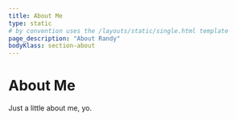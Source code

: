 ```yaml
---
title: About Me
type: static
# by convention uses the /layouts/static/single.html template
page_description: "About Randy"
bodyKlass: section-about
---
```


# About Me

Just a little about me, yo.